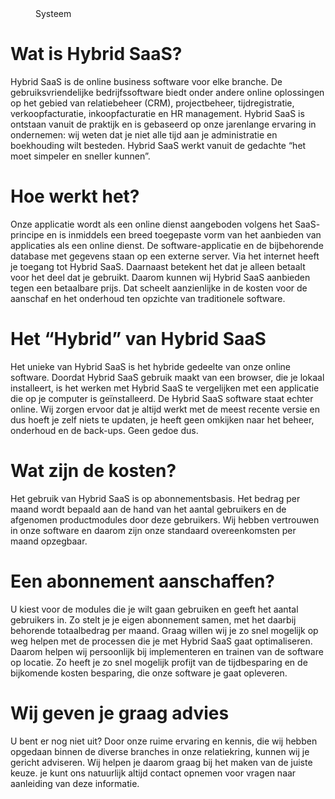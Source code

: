 <properties>
	<page>
		<title>Over Hybrid SaaS</title>
	</page>
	<menu>
		<position>Systeem</position>
		<title>Over Hybrid SaaS</title>
	</menu>
</properties>

# Wat is Hybrid SaaS?
Hybrid SaaS is de online business software voor elke branche. De gebruiksvriendelijke bedrijfssoftware biedt onder andere online oplossingen op het gebied van relatiebeheer (<label>CRM</label>), projectbeheer, tijdregistratie, verkoopfacturatie, inkoopfacturatie en <label keyword="HRM">HR management</label>. Hybrid SaaS is ontstaan vanuit de praktijk en is gebaseerd op onze jarenlange ervaring in ondernemen: wij weten dat je niet alle tijd aan je administratie en boekhouding wilt besteden. Hybrid SaaS werkt vanuit de gedachte “het moet simpeler en sneller kunnen”.


# Hoe werkt het? #
Onze applicatie wordt als een online dienst aangeboden volgens het <label>SaaS</label>-principe en is inmiddels een breed toegepaste vorm van het aanbieden van applicaties als een online dienst. De software-applicatie en de bijbehorende database met gegevens staan op een externe server. Via het internet heeft je toegang tot Hybrid SaaS. Daarnaast betekent het dat je alleen betaalt voor het deel dat je gebruikt. Daarom kunnen wij Hybrid SaaS aanbieden tegen een betaalbare prijs. Dat scheelt aanzienlijke in de kosten voor de aanschaf en het onderhoud ten opzichte van traditionele software. 


# Het “Hybrid” van Hybrid SaaS #
Het unieke van Hybrid SaaS is het hybride gedeelte van onze online software. Doordat Hybrid SaaS gebruik maakt van een browser, die je lokaal installeert, is het werken met Hybrid SaaS te vergelijken met een applicatie die op je computer is geïnstalleerd. De Hybrid SaaS software staat echter online. Wij zorgen ervoor dat je altijd werkt met de meest recente versie en dus hoeft je zelf niets te updaten, je heeft geen omkijken naar het beheer, onderhoud en de back-ups. Geen gedoe dus.


# Wat zijn de kosten? #
Het gebruik van Hybrid SaaS is op abonnementsbasis. Het bedrag per maand wordt bepaald aan de hand van het aantal gebruikers en de afgenomen productmodules door deze gebruikers. Wij hebben vertrouwen in onze software en daarom zijn onze standaard overeenkomsten per maand opzegbaar.


# Een abonnement aanschaffen? #
U kiest voor de modules die je wilt gaan gebruiken en geeft het aantal gebruikers in. Zo stelt je je eigen abonnement samen, met het daarbij behorende totaalbedrag per maand. 
Graag willen wij je zo snel mogelijk op weg helpen met de processen die je met Hybrid SaaS gaat optimaliseren. Daarom helpen wij persoonlijk bij implementeren en trainen van de software op locatie. Zo heeft je zo snel mogelijk profijt van de tijdbesparing en de bijkomende kosten besparing, die onze software je gaat opleveren.


# Wij geven je graag advies #
U bent er nog niet uit? Door onze ruime ervaring en kennis, die wij hebben opgedaan binnen de diverse branches in onze relatiekring, kunnen wij je gericht adviseren. Wij helpen je daarom graag bij het maken van de juiste keuze. je kunt ons natuurlijk altijd contact opnemen voor vragen naar aanleiding van deze informatie.